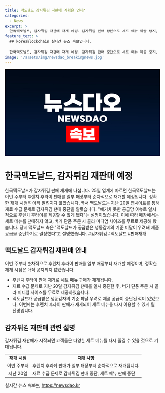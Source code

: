 ```yaml
---
title: 맥도날드 감자튀김 재판매 계획은 언제?
categories:
  - News
excerpt: >
  한국맥도날드, 감자튀김 재판매 재개 예정. 감자튀김 판매 중단으로 세트 메뉴 제공 중지, 감자 품질 우려로 공급 중단 결정. 후렌치 후라이 순차적 재판매 시작으로 관심 집중. #맥도날드 #감자튀김 #후렌치후라이
feature_text: >
  ## koreablockchain 실시간 뉴스 속보입니다.

  한국맥도날드, 감자튀김 재판매 재개 예정. 감자튀김 판매 중단으로 세트 메뉴 제공 중지, 감자 품질 우려로 공급 중단 결정. 후렌치 후라이 순차적 재판매 시작으로 관심 집중. #맥도날드 #감자튀김 #후렌치후라이
image: '/assets/img/newsdao_breakingnews.jpg'
---
```


<p><img src="/assets/img/newsdao_breakingnews.jpg" alt="koreablockchain 속보" /></p>

<h1>한국맥도날드, 감자튀김 재판매 예정</h1>

<p data-ke-size="size16">한국맥도날드가 감자튀김 판매 재개에 나섭니다. 25일 업계에 따르면 한국맥도날드는 이번 주부터 후렌치 후라이 판매를 일부 매장부터 순차적으로 재개할 예정입니다. 정확한 재개 시점은 아직 알려지지 않았습니다. 앞서 맥도날드는 지난 20일 웹사이트를 통해 재료 수급 문제로 감자튀김 판매 중단을 알렸습니다. "예기치 못한 공급망 이슈로 일시적으로 후렌치 후라이를 제공할 수 없게 됐다"는 설명이었습니다. 이에 따라 매장에서는 세트 메뉴를 판매하지 않고, 버거 단품 주문 시 콜라 미디엄 사이즈를 무료로 제공해 왔습니다. 당시 맥도날드 측은 "맥도날드가 공급받은 냉동감자의 기준 미달이 우려돼 제품 공급을 중단하기로 결정했다"고 설명했습니다. #감자튀김 #맥도날드 #판매재개</p>

<h2 data-ke-size="size26">맥도날드 감자튀김 재판매 안내</h2>

<p>이번 주부터 순차적으로 후렌치 후라이 판매를 일부 매장부터 재개할 예정이며, 정확한 재개 시점은 아직 공지되지 않았습니다.</p>

<ul>
  <li>후렌치 후라이 판매 재개로 세트 메뉴 판매가 재개됩니다.</li>
  <li>재료 수급 문제로 지난 20일 감자튀김 판매를 일시 중단한 후, 버거 단품 주문 시 콜라 미디엄 사이즈를 무료로 제공하였습니다.</li>
  <li>맥도날드가 공급받은 냉동감자의 기준 미달 우려로 제품 공급이 중단된 적이 있었으나, 이번에는 후렌치 후라이 판매가 재개되어 세트 메뉴를 다시 이용할 수 있게 될 전망입니다.</li>
</ul>

<h2 data-ke-size="size26">감자튀김 재판매 관련 설명</h2>

<p>감자튀김 재판매가 시작되면 고객들은 다양한 세트 메뉴를 다시 즐길 수 있을 것으로 기대됩니다.</p>

<table>
  <tr>
    <td style="text-align: center; height: 17px;"><b>재개 시점</b></td>
    <td style="text-align: center; height: 17px;"><b>재개 사항</b></td>
  </tr>
  <tr>
    <td style="text-align: center; height: 17px;">이번 주부터</td>
    <td style="text-align: left;">후렌치 후라이 판매가 일부 매장부터 순차적으로 재개됩니다.</td>
  </tr>
  <tr>
    <td style="text-align: center; height: 17px;">지난 20일</td>
    <td style="text-align: left;">재료 수급 문제로 감자튀김 판매 중단, 세트 메뉴 판매 중단</td>
  </tr>
</table>
실시간 뉴스 속보는, <a href="https://newsdao.kr" rel="dofollow">https://newsdao.kr</a>


